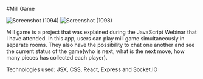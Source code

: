 #Mill Game

![Screenshot (1094)](https://github.com/Ioannna/MillGame2023/assets/67058868/89147dcd-7afc-4531-96ff-609cf8a53d7c)
![Screenshot (1098)](https://github.com/Ioannna/MillGame2023/assets/67058868/304fb575-3d7e-4d83-acdc-9f429c7f2013)

Mill game is a project that was explained during the JavaScript Webinar that
I have attended. In this app, users can play mill game simultaneously in
separate rooms. They also have the possibility to chat one another and see
the current status of the game(who is next, what is the next move, how many pieces has collected each player). 

Technologies used: JSX, CSS, React, Express and Socket.IO

